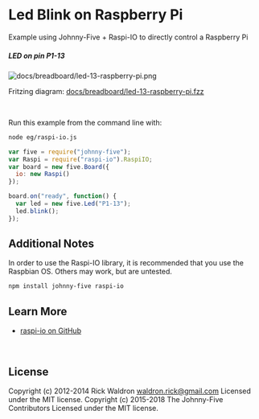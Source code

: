 <!--remove-start-->

# Led Blink on Raspberry Pi

<!--remove-end-->


Example using Johnny-Five + Raspi-IO to directly control a Raspberry Pi





##### LED on pin P1-13



![docs/breadboard/led-13-raspberry-pi.png](breadboard/led-13-raspberry-pi.png)<br>

Fritzing diagram: [docs/breadboard/led-13-raspberry-pi.fzz](breadboard/led-13-raspberry-pi.fzz)

&nbsp;




Run this example from the command line with:
```bash
node eg/raspi-io.js
```


```javascript
var five = require("johnny-five");
var Raspi = require("raspi-io").RaspiIO;
var board = new five.Board({
  io: new Raspi()
});

board.on("ready", function() {
  var led = new five.Led("P1-13");
  led.blink();
});


```








## Additional Notes
In order to use the Raspi-IO library, it is recommended that you use
the Raspbian OS. Others may work, but are untested.
```sh
npm install johnny-five raspi-io
```


## Learn More

- [raspi-io on GitHub](https://github.com/nebrius/raspi-io/)

&nbsp;

<!--remove-start-->

## License
Copyright (c) 2012-2014 Rick Waldron <waldron.rick@gmail.com>
Licensed under the MIT license.
Copyright (c) 2015-2018 The Johnny-Five Contributors
Licensed under the MIT license.

<!--remove-end-->
